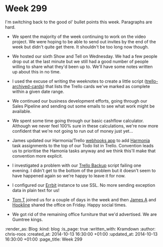 Week 299
========

I'm switching back to the good ol' bullet points this week. Paragraphs are hard.

* We spent the majority of the week continuing to work on the video project. We were hoping to be able to send out invites by the end of the week but didn't quite get there. It shouldn't be too long now though.

* We hosted our sixth Show and Tell on Wednesday. We had a few people drop out at the last minute but we still had a good number of people willing to share what they'd been up to. We'll have some notes written up about this in no time.

* I used the excuse of writing the weeknotes to create a little script ([trello-archived-cards][]) that lists the Trello cards we've marked as complete within a given date range.

* We continued our business development efforts, going through our Sales Pipeline and sending out some emails to see what work might be available.

* We spent some time going through our basic cashflow calculator. Although we never feel 100% sure in these calculations, we're now more confident that we're not going to run out of money just yet...

* James updated our Harmonia/Trello [webhooks app][] to add [Harmonia][] task assignments to the top of our Todo list in Trello. Convention leads us to prioritise the Hamonia tasks anyway and we think this'll make that convention more explicit.

* I investigated a problem with our [Trello Backup][] script failing one evening. I didn't get to the bottom of the problem but it doesn't seem to have happened again so we're happy to leave it for now.

* I configured our [Errbit][] instance to use SSL. No more sending exception data in plain text for us!

* [Tom T][] joined us for a couple of days in the week and then [James A][] and [Hookline][] shared the office on Friday. Happy social times.

* We got rid of the remaining office furniture that we'd advertised. We are Gumtree kings.

[Errbit]: https://github.com/errbit/errbit
[Harmonia]: https://harmonia.io/
[Hookline]: http://hookline.tv/
[James A]: http://lazyatom.com/
[Tom T]: http://tomtaylor.co.uk/
[trello-archived-cards]: https://github.com/freerange/trello-archived-cards
[Trello Backup]: https://github.com/freerange/trello_backup
[webhooks app]: https://github.com/freerange/webhooks

:render_as: Blog
:kind: blog
:is_page: true
:written_with: Kramdown
:author: chris-roos
:created_at: 2014-10-13 16:30:00 +01:00
:updated_at: 2014-10-13 16:30:00 +01:00
:page_title: Week 299
